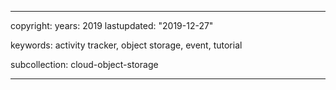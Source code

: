 ---

copyright:
  years: 2019
lastupdated: "2019-12-27"

keywords: activity tracker, object storage, event, tutorial

subcollection: cloud-object-storage

---